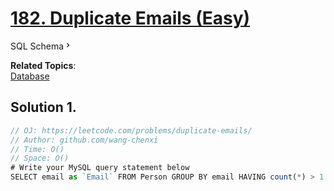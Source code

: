 # [182. Duplicate Emails (Easy)](https://leetcode.com/problems/duplicate-emails/)

<a class="sql-schema-link__3cEg">SQL Schema<svg viewBox="0 0 24 24" width="1em" height="1em" class="icon__1Md2"><path fill-rule="evenodd" d="M10 6L8.59 7.41 13.17 12l-4.58 4.59L10 18l6-6z"></path></svg></a>

**Related Topics**:  
[Database](https://leetcode.com/tag/database/)

## Solution 1.

```js
// OJ: https://leetcode.com/problems/duplicate-emails/
// Author: github.com/wang-chenxi
// Time: O()
// Space: O()
# Write your MySQL query statement below
SELECT email as `Email` FROM Person GROUP BY email HAVING count(*) > 1

```
